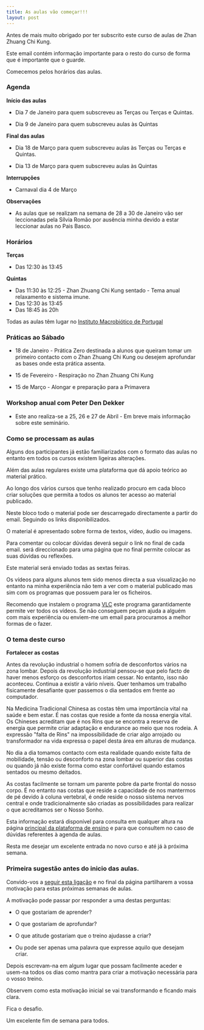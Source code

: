 ```yaml
---
title: As aulas vão começar!!!
layout: post
---
```

Antes de mais muito obrigado por ter subscrito este curso de aulas de Zhan Zhuang Chi Kung.

Este email contém informação importante para o resto do curso de forma que é importante que o guarde.

Comecemos pelos horários das aulas.

### Agenda

**Início das aulas**

- Dia 7 de Janeiro para quem subscreveu as Terças ou Terças e Quintas.

- Dia 9 de Janeiro para quem subscreveu aulas às Quintas

**Final das aulas** 

- Dia 18 de Março para quem subscreveu aulas às Terças ou Terças e Quintas.

- Dia 13 de Março para quem subscreveu aulas às Quintas

**Interrupções** 

- Carnaval dia 4 de Março

**Observações**

- As aulas que se realizam na semana de 28 a 30 de Janeiro vão ser leccionadas pela Sílvia Romão por ausência minha devido a estar leccionar aulas no Pais Basco. 

### Horários 

**Terças**

- Das 12:30 às 13:45 

**Quintas**

- Das 11:30 às 12:25 - Zhan Zhuang Chi Kung sentado - Tema anual relaxamento e sistema imune. 
- Das 12:30 às 13:45 
- Das 18:45 às 20h 

Todas as aulas têm lugar no <a href="http://e-macrobiotica.com" target="_blank">Instituto Macrobiótico de Portugal</a>

### Práticas ao Sábado

- 18 de Janeiro - Prática Zero destinada a alunos que queiram tomar um primeiro contacto com o Zhan Zhuang Chi Kung ou desejem aprofundar as bases onde esta prática assenta.

- 15 de Fevereiro - Respiração no Zhan Zhuang Chi Kung

- 15 de Março - Alongar e preparação para a Primavera 

### Workshop anual com Peter Den Dekker 

- Este ano realiza-se a 25, 26 e 27 de Abril - Em breve mais informação sobre este seminário. 

### Como se processam as aulas

Alguns dos participantes já estão familiarizados com o formato das aulas no entanto em todos os cursos existem ligeiras alterações.

Além das aulas regulares existe uma plataforma que dá apoio teórico ao material prático.

Ao longo dos vários cursos que tenho realizado procuro em cada bloco criar soluções que permita a todos os alunos ter acesso ao material publicado. 

Neste bloco todo o material pode ser descarregado directamente a partir do email. Seguindo os links disponibilizados. 

O material é apresentado sobre forma de textos, vídeo, áudio ou imagens. 

Para comentar ou colocar dúvidas deverá seguir o link no final de cada email. será direccionado para uma página que no final permite colocar as suas dúvidas ou reflexões. 

Este material será enviado todas as sextas feiras. 

Os vídeos para alguns alunos tem sido menos directa a sua visualização no entanto na minha experiência não tem a ver com o material publicado mas sim com os programas que possuem para ler os ficheiros. 

Recomendo que instalem o programa [VLC](https://www.videolan.org/vlc/) este programa garantidamente permite ver todos os vídeos. Se não conseguem peçam ajuda a alguém com mais experiência ou enviem-me um email para procuramos a melhor formas de o fazer. 

### O tema deste curso

**Fortalecer as costas**

Antes da revolução industrial o homem sofria de desconfortos vários na zona lombar. Depois da revolução industrial pensou-se que pelo facto de haver menos esforço os desconfortos iriam cessar. No entanto, isso não aconteceu. Continua a existir a vário níveis. Quer tenhamos um trabalho fisicamente desafiante quer passemos o dia sentados em frente ao computador.

Na Medicina Tradicional Chinesa as costas têm uma importância vital na saúde e bem estar. É nas costas que reside a fonte da nossa energia vital. Os Chineses acreditam que é nos Rins que se encontra a reserva de energia que permite criar adaptação e endurance ao meio que nos rodeia. A expressão "falta de Rins" na impossibilidade de criar algo arrojado ou transformador na vida expressa o papel desta área em alturas de mudança. 

No dia a dia tomamos contacto com esta realidade quando existe falta de mobilidade, tensão ou desconforto na zona lombar ou superior das costas ou quando já não existe forma como estar confortável quando estamos sentados ou mesmo deitados.

As costas facilmente se tornam um parente pobre da parte frontal do nosso corpo. É no entanto nas costas que reside a capacidade de nos mantermos de pé devido à coluna vertebral, é onde reside o nosso sistema nervos central e onde tradicionalmente são criadas as possibilidades para realizar o que acreditamos ser o Nosso Sonho. 

Esta informação estará disponível para consulta em qualquer altura na página [principal da plataforma de ensino](http://regulares.devagar.org) e para que consultem no caso de dúvidas referentes à agenda de aulas. 

Resta me desejar um excelente entrada no novo curso e até já à próxima semana. 

### Primeira sugestão antes do inicio das aulas. 

Convido-vos a [seguir esta ligação](http://regulares.devagar.org/2014/01/04/inicio.html) e no final da página partilharem a vossa motivação para estas próximas semanas de aulas. 

A motivação pode passar por responder a uma destas perguntas:

+ O que gostariam de aprender?

+ O que gostariam de aprofundar?

+ O que atitude gostariam que o treino ajudasse a criar?

+ Ou pode ser apenas uma palavra que expresse aquilo que desejam criar. 

Depois escrevam-na em algum lugar que possam facilmente aceder e usem-na todos os dias como mantra para criar a motivação necessária para o vosso treino.

Observem como esta motivação inicial se vai transformando e ficando mais clara. 

Fica o desafio. 

Um excelente fim de semana para todos.
